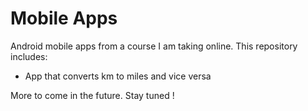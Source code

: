 # Mobile Apps

Android mobile apps from a course I am taking online.
This repository includes:
- App that converts km to miles and vice versa


More to come in the future. Stay tuned !
